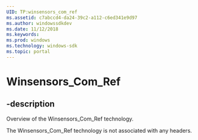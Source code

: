 ```yaml
---
UID: TP:winsensors_com_ref
ms.assetid: c7abccd4-da24-39c2-a112-c6ed341e9d97
ms.author: windowssdkdev
ms.date: 11/12/2018
ms.keywords: 
ms.prod: windows
ms.technology: windows-sdk
ms.topic: portal
---
```


# Winsensors_Com_Ref

## -description

Overview of the Winsensors_Com_Ref technology.

The Winsensors_Com_Ref technology is not associated with any headers.


